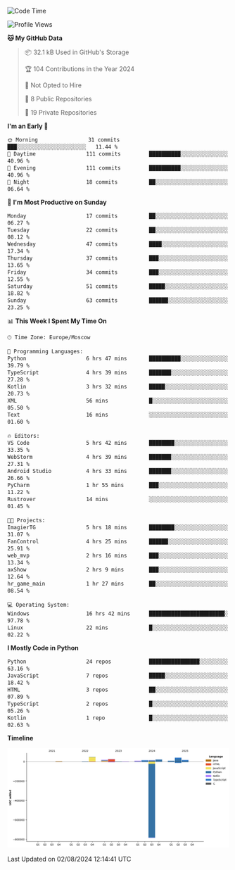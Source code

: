 <!--START_SECTION:waka-->
![Code Time](http://img.shields.io/badge/Code%20Time-438%20hrs%2050%20mins-blue)

![Profile Views](http://img.shields.io/badge/Profile%20Views-2-blue)

**🐱 My GitHub Data** 

> 📦 32.1 kB Used in GitHub's Storage 
 > 
> 🏆 104 Contributions in the Year 2024
 > 
> 🚫 Not Opted to Hire
 > 
> 📜 8 Public Repositories 
 > 
> 🔑 19 Private Repositories 
 > 
**I'm an Early 🐤** 

```text
🌞 Morning                31 commits          ███░░░░░░░░░░░░░░░░░░░░░░   11.44 % 
🌆 Daytime                111 commits         ██████████░░░░░░░░░░░░░░░   40.96 % 
🌃 Evening                111 commits         ██████████░░░░░░░░░░░░░░░   40.96 % 
🌙 Night                  18 commits          ██░░░░░░░░░░░░░░░░░░░░░░░   06.64 % 
```
📅 **I'm Most Productive on Sunday** 

```text
Monday                   17 commits          ██░░░░░░░░░░░░░░░░░░░░░░░   06.27 % 
Tuesday                  22 commits          ██░░░░░░░░░░░░░░░░░░░░░░░   08.12 % 
Wednesday                47 commits          ████░░░░░░░░░░░░░░░░░░░░░   17.34 % 
Thursday                 37 commits          ███░░░░░░░░░░░░░░░░░░░░░░   13.65 % 
Friday                   34 commits          ███░░░░░░░░░░░░░░░░░░░░░░   12.55 % 
Saturday                 51 commits          █████░░░░░░░░░░░░░░░░░░░░   18.82 % 
Sunday                   63 commits          ██████░░░░░░░░░░░░░░░░░░░   23.25 % 
```


📊 **This Week I Spent My Time On** 

```text
🕑︎ Time Zone: Europe/Moscow

💬 Programming Languages: 
Python                   6 hrs 47 mins       ██████████░░░░░░░░░░░░░░░   39.79 % 
TypeScript               4 hrs 39 mins       ███████░░░░░░░░░░░░░░░░░░   27.28 % 
Kotlin                   3 hrs 32 mins       █████░░░░░░░░░░░░░░░░░░░░   20.73 % 
XML                      56 mins             █░░░░░░░░░░░░░░░░░░░░░░░░   05.50 % 
Text                     16 mins             ░░░░░░░░░░░░░░░░░░░░░░░░░   01.60 % 

🔥 Editors: 
VS Code                  5 hrs 42 mins       ████████░░░░░░░░░░░░░░░░░   33.35 % 
WebStorm                 4 hrs 39 mins       ███████░░░░░░░░░░░░░░░░░░   27.31 % 
Android Studio           4 hrs 33 mins       ███████░░░░░░░░░░░░░░░░░░   26.66 % 
PyCharm                  1 hr 55 mins        ███░░░░░░░░░░░░░░░░░░░░░░   11.22 % 
Rustrover                14 mins             ░░░░░░░░░░░░░░░░░░░░░░░░░   01.45 % 

🐱‍💻 Projects: 
ImagierTG                5 hrs 18 mins       ████████░░░░░░░░░░░░░░░░░   31.07 % 
FanControl               4 hrs 25 mins       ██████░░░░░░░░░░░░░░░░░░░   25.91 % 
web_mvp                  2 hrs 16 mins       ███░░░░░░░░░░░░░░░░░░░░░░   13.34 % 
axShow                   2 hrs 9 mins        ███░░░░░░░░░░░░░░░░░░░░░░   12.64 % 
hr_game_main             1 hr 27 mins        ██░░░░░░░░░░░░░░░░░░░░░░░   08.54 % 

💻 Operating System: 
Windows                  16 hrs 42 mins      ████████████████████████░   97.78 % 
Linux                    22 mins             █░░░░░░░░░░░░░░░░░░░░░░░░   02.22 % 
```

**I Mostly Code in Python** 

```text
Python                   24 repos            ████████████████░░░░░░░░░   63.16 % 
JavaScript               7 repos             █████░░░░░░░░░░░░░░░░░░░░   18.42 % 
HTML                     3 repos             ██░░░░░░░░░░░░░░░░░░░░░░░   07.89 % 
TypeScript               2 repos             █░░░░░░░░░░░░░░░░░░░░░░░░   05.26 % 
Kotlin                   1 repo              █░░░░░░░░░░░░░░░░░░░░░░░░   02.63 % 
```



**Timeline**

![Lines of Code chart](https://raw.githubusercontent.com/adlemx/adlemx/main/assets/bar_graph.png)


 Last Updated on 02/08/2024 12:14:41 UTC
<!--END_SECTION:waka-->
